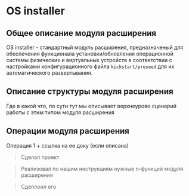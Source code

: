 # OS installer

## Общее описание модуля расширения

OS installer - стандартный модуль расширения, предназначеный для обеспечения функционала установки/обновления операционной системы физических и виртуальных устройств в соответствии с настройками конфигурационного файла `kickstart/preseed` для их автоматического развертывания. 

## Описание структуры модуля расширения

Где в какой что, по сути тут мы описывает верхнеурово сценарий работы с этим типом модуля расширения

## Операции модуля расширения

Операция 1 + ссылка на ее доку (если описана)


> Сделал проект

> Реализовал по нашим инструкциям нужные n-функций модуля расширения

> Сдеплоил его
